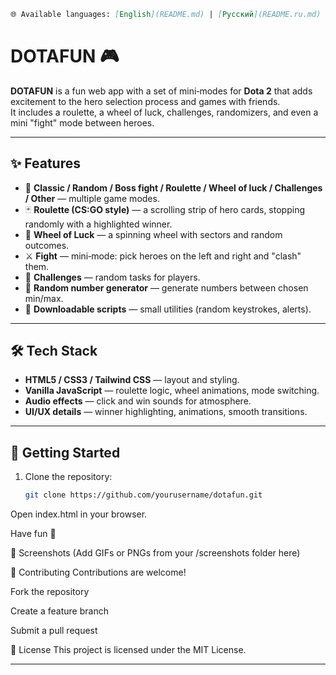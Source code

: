 ```markdown
🌐 Available languages: [English](README.md) | [Русский](README.ru.md)
```
# DOTAFUN 🎮

**DOTAFUN** is a fun web app with a set of mini‑modes for **Dota 2** that adds excitement to the hero selection process and games with friends.  
It includes a roulette, a wheel of luck, challenges, randomizers, and even a mini "fight" mode between heroes.

---

## ✨ Features

- 🎲 **Classic / Random / Boss fight / Roulette / Wheel of luck / Challenges / Other** — multiple game modes.
- 🃏 **Roulette (CS:GO style)** — a scrolling strip of hero cards, stopping randomly with a highlighted winner.
- 🎡 **Wheel of Luck** — a spinning wheel with sectors and random outcomes.
- ⚔️ **Fight** — mini‑mode: pick heroes on the left and right and "clash" them.
- 🎯 **Challenges** — random tasks for players.
- 🔢 **Random number generator** — generate numbers between chosen min/max.
- 💾 **Downloadable scripts** — small utilities (random keystrokes, alerts).

---

## 🛠️ Tech Stack

- **HTML5 / CSS3 / Tailwind CSS** — layout and styling.  
- **Vanilla JavaScript** — roulette logic, wheel animations, mode switching.  
- **Audio effects** — click and win sounds for atmosphere.  
- **UI/UX details** — winner highlighting, animations, smooth transitions.  

---

## 🚀 Getting Started

1. Clone the repository:
   ```bash
   git clone https://github.com/yourusername/dotafun.git
Open index.html in your browser.

Have fun 🎉

📸 Screenshots
(Add GIFs or PNGs from your /screenshots folder here)

🤝 Contributing
Contributions are welcome!

Fork the repository

Create a feature branch

Submit a pull request

📜 License
This project is licensed under the MIT License.

---
